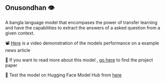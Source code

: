 ## Onusondhan 👁️

A bangla language model that encompases the power of transfer learning 
and have the capabilities to extract the answers of a asked question
from a given context.

📽 [Here](https://drive.google.com/file/d/1YRIIo8FQinL7pa5IeOd87ZD7CUKX2G_K/view?usp=share_link) is a video demonstration of the models performance on a example news article

📖 If you want to read more about this model , [go here](https://drive.google.com/file/d/1-97Y0adu0U_xrfEXidEfHCCS6qaCAoDN/view?usp=sharing) to find the project paper

🧪 Test the model on Hugging Face Model Hub from [here](https://huggingface.co/afschowdhury/qa-xlmr-bn)
